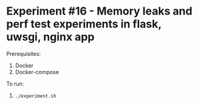 # Experiment #16 - Memory leaks and perf test experiments in flask, uwsgi, nginx app

Prerequisites:

1. Docker
2. Docker-compose

To run:

1.  `./experiment.sh`

